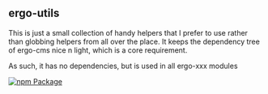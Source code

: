 ## ergo-utils

This is just a small collection of handy helpers that I prefer to use rather than globbing helpers from all over the place. It keeps the dependency tree of ergo-cms nice n light, which is a core requirement.

As such, it has no dependencies, but is used in all ergo-xxx modules

[![npm Package](https://img.shields.io/npm/v/ergo-utils.svg)](https://www.npmjs.org/package/ergo-utils)
